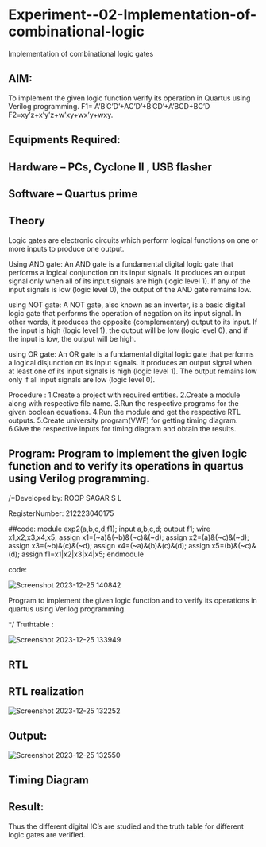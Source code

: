 # Experiment--02-Implementation-of-combinational-logic
Implementation of combinational logic gates
 
## AIM:
To implement the given logic function verify its operation in Quartus using Verilog programming. F1= A’B’C’D’+AC’D’+B’CD’+A’BCD+BC’D F2=xy’z+x’y’z+w’xy+wx’y+wxy.
 
 
 
## Equipments Required:
## Hardware – PCs, Cyclone II , USB flasher
## Software – Quartus prime


## Theory
 Logic gates are electronic circuits which perform logical functions on one or more inputs to produce one output.

Using AND gate: An AND gate is a fundamental digital logic gate that performs a logical conjunction on its input signals. It produces an output signal only when all of its input signals are high (logic level 1). If any of the input signals is low (logic level 0), the output of the AND gate remains low.

using NOT gate: A NOT gate, also known as an inverter, is a basic digital logic gate that performs the operation of negation on its input signal. In other words, it produces the opposite (complementary) output to its input. If the input is high (logic level 1), the output will be low (logic level 0), and if the input is low, the output will be high.

using OR gate: An OR gate is a fundamental digital logic gate that performs a logical disjunction on its input signals. It produces an output signal when at least one of its input signals is high (logic level 1). The output remains low only if all input signals are low (logic level 0).

Procedure : 1.Create a project with required entities. 2.Create a module along with respective file name. 3.Run the respective programs for the given boolean equations. 4.Run the module and get the respective RTL outputs. 5.Create university program(VWF) for getting timing diagram. 6.Give the respective inputs for timing diagram and obtain the results.



## Program: Program to implement the given logic function and to verify its operations in quartus using Verilog programming.

/*Developed by: ROOP SAGAR S L

RegisterNumber:  212223040175

##code:
module exp2(a,b,c,d,f1);
input a,b,c,d;
output f1;
wire x1,x2,x3,x4,x5;
assign x1=(~a)&(~b)&(~c)&(~d);
assign x2=(a)&(~c)&(~d);
assign x3=(~b)&(c)&(~d);
assign x4=(~a)&(b)&(c)&(d);
assign x5=(b)&(~c)&(d);
assign f1=x1|x2|x3|x4|x5;
endmodule

code:

![Screenshot 2023-12-25 140842](https://github.com/Roopsagar23001830/Experiment--02-Implementation-of-combinational-logic-/assets/145972515/f8464a8b-b4e6-492e-bef5-d7c789a7276b)

Program to implement the given logic function and to verify its operations in quartus using Verilog programming.

*/
Truthtable :

![Screenshot 2023-12-25 133949](https://github.com/Roopsagar23001830/Experiment--02-Implementation-of-combinational-logic-/assets/145972515/87b6ab2a-0204-4d5f-9834-dc70ae7a4916)

## RTL
## RTL realization

![Screenshot 2023-12-25 132252](https://github.com/Roopsagar23001830/Experiment--02-Implementation-of-combinational-logic-/assets/145972515/7186a427-735a-43c6-95c9-dd3640fce2d6)

## Output:

![Screenshot 2023-12-25 132550](https://github.com/Roopsagar23001830/Experiment--02-Implementation-of-combinational-logic-/assets/145972515/ae2b98ab-31d0-4e7c-b797-b14574cde812)

## Timing Diagram
## Result:
Thus the different digital IC’s are studied and the truth table for different logic gates are verified.

